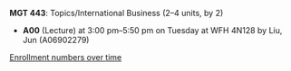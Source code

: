 **MGT 443**: Topics/International Business (2–4 units, by 2)

- **A00** (Lecture) at 3:00 pm–5:50 pm on Tuesday at WFH 4N128 by Liu, Jun (A06902279)

[Enrollment numbers over time](./MGT443.tsv)
